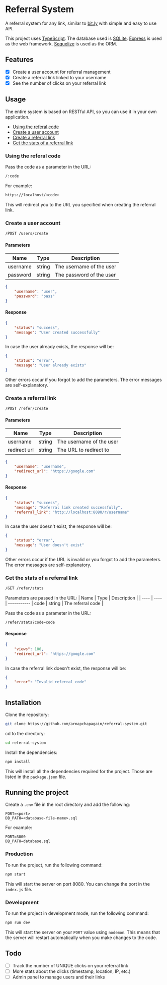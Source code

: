 # Referral System
A referral system for any link, similar to [bit.ly](https://bitly.com/) with simple and easy to use API.

This project uses [TypeScript](https://www.typescriptlang.org/). The database used is [SQLite](https://www.sqlite.org/index.html). [Express](https://expressjs.com/) is used as the web framework. [Sequelize](https://sequelize.org/) is used as the ORM.

## Features
- [x] Create a user account for referral management
- [x] Create a referral link linked to your username
- [x] See the number of clicks on your referral link

## Usage
The entire system is based on RESTful API, so you can use it in your own application.

- [Using the referal code](#using-the-referal-code)
- [Create a user account](#create-a-user-account)
- [Create a referral link](#create-a-referral-link)
- [Get the stats of a referral link](#get-the-stats-of-a-referral-link)


<a id="using-the-referal-code">

### Using the referal code
Pass the code as a parameter in the URL:
```bash
/:code
```
For example:
```bash
https://localhost/<code>
```
This will redirect you to the URL you specified when creating the referral link.


<a id="create-a-user-account">

### Create a user account
```bash
/POST /users/create
```
#### Parameters
| Name | Type | Description |
| ---- | ---- | ----------- |
| username | string | The username of the user |
| password | string | The password of the user |

```json
{
    "username": "user",
    "password": "pass"
}
```

#### Response
```json
{
    "status": "success",
    "message": "User created successfully"
}
```
In case the user already exists, the response will be:
```json
{
    "status": "error",
    "message": "User already exists"
}
```
Other errors occur if you forgot to add the parameters. The error messages are self-explanatory.

<a id="create-a-referral-link">

### Create a referral link
```bash
/POST /refer/create
```
#### Parameters
| Name | Type | Description |
| ---- | ---- | ----------- |
| username | string | The username of the user |
| redirect url | string | The URL to redirect to |

```json
{
    "username": "username",
    "redirect_url": "https://google.com"
}
```

#### Response
```json
{
    "status": "success",
    "message": "Referral link created successfully",
    "referral_link": "http://localhost:8080/r/username"
}
```
In case the user doesn't exist, the response will be:
```json
{
    "status": "error",
    "message": "User doesn't exist"
}
```
Other errors occur if the URL is invalid or you forgot to add the parameters. The error messages are self-explanatory.

<a id="get-the-stats-of-a-referral-link">

### Get the stats of a referral link
```bash
/GET /refer/stats
```
Parameters are passed in the URL:
| Name | Type | Description |
| ---- | ---- | ----------- |
code | string | The referral code |

Pass the code as a parameter in the URL:
```bash
/refer/stats?code=code
```

#### Response
```json
{
    "views": 100,
    "redirect_url": "https://google.com"
}
```

In case the referral link doesn't exist, the response will be:
```json
{
    "error": "Invalid referral code"
}
```

## Installation
Clone the repository:
```bash
git clone https://github.com/arnapchapagain/referral-system.git
```
cd to the directory:
```bash
cd referral-system
```

Install the dependencies:
```bash
npm install
```

This will install all the dependencies required for the project. Those are listed in the `package.json` file.

## Running the project
Create a `.env` file in the root directory and add the following:
```env
PORT=<port>
DB_PATH=<database-file-name>.sql
```

For example:
```env
PORT=3000
DB_PATH=database.sql
```

### Production
To run the project, run the following command:
```bash
npm start
```
This will start the server on port 8080. You can change the port in the `index.js` file.

### Development
To run the project in development mode, run the following command:
```bash
npm run dev
```
This will start the server on your `PORT` value using `nodemon`. This means that the server will restart automatically when you make changes to the code.

## Todo
- [ ] Track the number of UNIQUE clicks on your referral link
- [ ] More stats about the clicks (timestamp, location, IP, etc.)
- [ ] Admin panel to manage users and their links